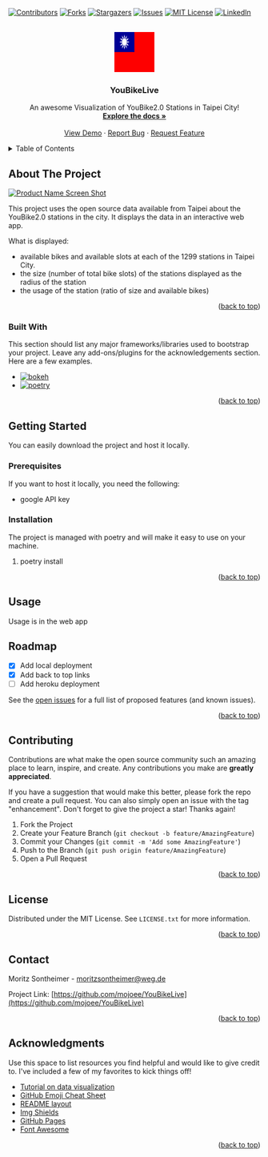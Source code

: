 <!-- Improved compatibility of back to top link: See: https://github.com/othneildrew/Best-README-Template/pull/73 -->
<a name="readme-top"></a>
<!--
*** Thanks for checking out the Best-README-Template. If you have a suggestion
*** that would make this better, please fork the repo and create a pull request
*** or simply open an issue with the tag "enhancement".
*** Don't forget to give the project a star!
*** Thanks again! Now go create something AMAZING! :D
-->



<!-- PROJECT SHIELDS -->
<!--
*** I'm using markdown "reference style" links for readability.
*** Reference links are enclosed in brackets [ ] instead of parentheses ( ).
*** See the bottom of this document for the declaration of the reference variables
*** for contributors-url, forks-url, etc. This is an optional, concise syntax you may use.
*** https://www.markdownguide.org/basic-syntax/#reference-style-links
-->
[![Contributors][contributors-shield]][contributors-url]
[![Forks][forks-shield]][forks-url]
[![Stargazers][stars-shield]][stars-url]
[![Issues][issues-shield]][issues-url]
[![MIT License][license-shield]][license-url]
[![LinkedIn][linkedin-shield]][linkedin-url]



<!-- PROJECT LOGO -->
<br />
<div align="center">
  <a href="https://github.com/othneildrew/Best-README-Template">
    <img src="docs/TaiwanFlag.svg" alt="Logo" width="80" height="80">
  </a>

  <h3 align="center">YouBikeLive</h3>

  <p align="center">
    An awesome Visualization of YouBike2.0 Stations in Taipei City!
    <br />
    <a href="https://github.com/othneildrew/Best-README-Template"><strong>Explore the docs »</strong></a>
    <br />
    <br />
    <a href="https://github.com/othneildrew/Best-README-Template">View Demo</a>
    ·
    <a href="https://github.com/othneildrew/Best-README-Template/issues">Report Bug</a>
    ·
    <a href="https://github.com/othneildrew/Best-README-Template/issues">Request Feature</a>
  </p>
</div>



<!-- TABLE OF CONTENTS -->
<details>
  <summary>Table of Contents</summary>
  <ol>
    <li>
      <a href="#about-the-project">About The Project</a>
      <ul>
        <li><a href="#built-with">Built With</a></li>
      </ul>
    </li>
    <li>
      <a href="#getting-started">Getting Started</a>
      <ul>
        <li><a href="#prerequisites">Prerequisites</a></li>
        <li><a href="#installation">Installation</a></li>
      </ul>
    </li>
    <li><a href="#usage">Usage</a></li>
    <li><a href="#roadmap">Roadmap</a></li>
    <li><a href="#contributing">Contributing</a></li>
    <li><a href="#license">License</a></li>
    <li><a href="#contact">Contact</a></li>
    <li><a href="#acknowledgments">Acknowledgments</a></li>
  </ol>
</details>



<!-- ABOUT THE PROJECT -->
## About The Project

[![Product Name Screen Shot][product-screenshot]](https://example.com)

This project uses the open source data available from Taipei about the YouBike2.0 stations in the city. It displays the data in an interactive web app.

What is displayed:
* available bikes and available slots at each of the 1299 stations in Taipei City. 
* the size (number of total bike slots) of the stations displayed as the radius of the station
* the usage of the station (ratio of size and available bikes)


<p align="right">(<a href="#readme-top">back to top</a>)</p>



### Built With

This section should list any major frameworks/libraries used to bootstrap your project. Leave any add-ons/plugins for the acknowledgements section. Here are a few examples.

* [![bokeh][bokeh.js]][bokeh-url]
* [![poetry][poetry.py]][poetry-url]


<p align="right">(<a href="#readme-top">back to top</a>)</p>



<!-- GETTING STARTED -->
## Getting Started

You can easily download the project and host it locally.

### Prerequisites

If you want to host it locally, you need the following:
* google API key

### Installation

The project is managed with poetry and will make it easy to use on your machine.

1. poetry install


<p align="right">(<a href="#readme-top">back to top</a>)</p>



<!-- USAGE EXAMPLES -->
## Usage

Usage is in the web app



<!-- ROADMAP -->
## Roadmap

- [x] Add local deployment
- [x] Add back to top links
- [ ] Add heroku deployment

See the [open issues](https://github.com/othneildrew/Best-README-Template/issues) for a full list of proposed features (and known issues).

<p align="right">(<a href="#readme-top">back to top</a>)</p>



<!-- CONTRIBUTING -->
## Contributing

Contributions are what make the open source community such an amazing place to learn, inspire, and create. Any contributions you make are **greatly appreciated**.

If you have a suggestion that would make this better, please fork the repo and create a pull request. You can also simply open an issue with the tag "enhancement".
Don't forget to give the project a star! Thanks again!

1. Fork the Project
2. Create your Feature Branch (`git checkout -b feature/AmazingFeature`)
3. Commit your Changes (`git commit -m 'Add some AmazingFeature'`)
4. Push to the Branch (`git push origin feature/AmazingFeature`)
5. Open a Pull Request

<p align="right">(<a href="#readme-top">back to top</a>)</p>



<!-- LICENSE -->
## License

Distributed under the MIT License. See `LICENSE.txt` for more information.

<p align="right">(<a href="#readme-top">back to top</a>)</p>



<!-- CONTACT -->
## Contact

Moritz Sontheimer - moritzsontheimer@weg.de

Project Link: [https://github.com/mojoee/YouBikeLive](https://github.com/mojoee/YouBikeLive)

<p align="right">(<a href="#readme-top">back to top</a>)</p>



<!-- ACKNOWLEDGMENTS -->
## Acknowledgments

Use this space to list resources you find helpful and would like to give credit to. I've included a few of my favorites to kick things off!

* [Tutorial on data visualization](https://thedatafrog.com/en/articles/show-data-google-map-python/)
* [GitHub Emoji Cheat Sheet](https://www.webpagefx.com/tools/emoji-cheat-sheet)
* [README layout](https://github.com/othneildrew/Best-README-Template)
* [Img Shields](https://shields.io)
* [GitHub Pages](https://pages.github.com)
* [Font Awesome](https://fontawesome.com)

<p align="right">(<a href="#readme-top">back to top</a>)</p>



<!-- MARKDOWN LINKS & IMAGES -->
<!-- https://www.markdownguide.org/basic-syntax/#reference-style-links -->
[contributors-shield]: https://img.shields.io/github/contributors/mojoee/YouBikeLive.svg?style=for-the-badge
[contributors-url]: https://github.com/mojoee/YouBikeLive/graphs/contributors
[forks-shield]: https://img.shields.io/github/forks/mojoee/YouBikeLive.svg?style=for-the-badge
[forks-url]: https://github.com/mojoee/YouBikeLive/network/members
[stars-shield]: https://img.shields.io/github/stars/mojoee/YouBikeLive.svg?style=for-the-badge
[stars-url]: https://github.com/mojoee/YouBikeLive/stargazers
[issues-shield]: https://img.shields.io/github/issues/othneildrew/Best-README-Template.svg?style=for-the-badge
[issues-url]: https://github.com/mojoee/YouBikeLive/issues
[license-shield]: https://img.shields.io/github/license/mojoee/YouBikeLive.svg?style=for-the-badge
[license-url]: https://github.com/mojoee/YouBikeLive/blob/master/LICENSE.txt
[linkedin-shield]: https://img.shields.io/badge/-LinkedIn-black.svg?style=for-the-badge&logo=linkedin&colorB=555
[linkedin-url]: https://www.linkedin.com/in/moritz-sontheimer-23bb40156/
[product-screenshot]: docs/AppGUI.png
[bokeh-url]: http://bokeh.org/
[Bokeh.js]: https://img.shields.io/badge/Bokeh-20232A?style=for-the-badge&logo=bokeh&logoColor=61DAFB
[poetry-url]: https://python-poetry.org/
[poetry.py]: https://img.shields.io/badge/Poetry-7cfc00?style=for-the-badge&logo=poetry&logoColor=blue
